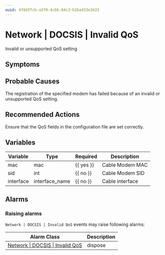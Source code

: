 ```yaml
---
uuid: 4f8d3fcb-a2f0-4cbb-84c3-b2bad33e1b33
---
```

# Network | DOCSIS | Invalid QoS

Invalid or unsupported QoS setting

## Symptoms

## Probable Causes

The registration of the specified modem has failed because of an invalid or unsupported QoS setting.

## Recommended Actions

Ensure that the QoS fields in the configuration file are set correctly.

## Variables

Variable | Type | Required | Description
--- | --- | --- | ---
mac | mac | {{ yes }} | Cable Modem MAC
sid | int | {{ no }} | Cable Modem SID
interface | interface_name | {{ no }} | Cable interface

## Alarms

### Raising alarms

`Network | DOCSIS | Invalid QoS` events may raise following alarms:

Alarm Class | Description
--- | ---
[Network \| DOCSIS \| Invalid QoS](../../../alarm-classes/network/docsis/invalid-qos.md) | dispose
